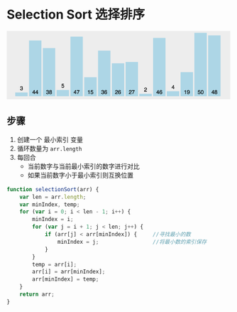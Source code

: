 # Selection Sort 选择排序

![](./images/selection.gif)

## 步骤

1. 创建一个 最小索引 变量
2. 循环数量为 `arr.length`
3. 每回合
    - 当前数字与当前最小索引的数字进行对比
    - 如果当前数字小于最小索引则互换位置

```js
function selectionSort(arr) {
    var len = arr.length;
    var minIndex, temp;
    for (var i = 0; i < len - 1; i++) {
        minIndex = i;
        for (var j = i + 1; j < len; j++) {
            if (arr[j] < arr[minIndex]) {     //寻找最小的数
                minIndex = j;                 //将最小数的索引保存
            }
        }
        temp = arr[i];
        arr[i] = arr[minIndex];
        arr[minIndex] = temp;
    }
    return arr;
}
```
